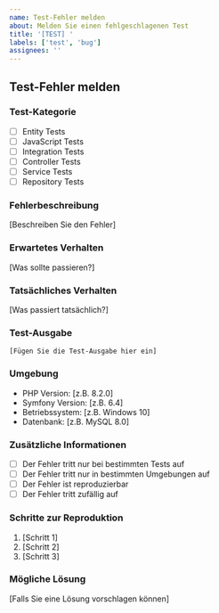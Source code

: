 ```yaml
---
name: Test-Fehler melden
about: Melden Sie einen fehlgeschlagenen Test
title: '[TEST] '
labels: ['test', 'bug']
assignees: ''
---
```


## Test-Fehler melden

### Test-Kategorie
- [ ] Entity Tests
- [ ] JavaScript Tests
- [ ] Integration Tests
- [ ] Controller Tests
- [ ] Service Tests
- [ ] Repository Tests

### Fehlerbeschreibung
[Beschreiben Sie den Fehler]

### Erwartetes Verhalten
[Was sollte passieren?]

### Tatsächliches Verhalten
[Was passiert tatsächlich?]

### Test-Ausgabe
```
[Fügen Sie die Test-Ausgabe hier ein]
```

### Umgebung
- PHP Version: [z.B. 8.2.0]
- Symfony Version: [z.B. 6.4]
- Betriebssystem: [z.B. Windows 10]
- Datenbank: [z.B. MySQL 8.0]

### Zusätzliche Informationen
- [ ] Der Fehler tritt nur bei bestimmten Tests auf
- [ ] Der Fehler tritt nur in bestimmten Umgebungen auf
- [ ] Der Fehler ist reproduzierbar
- [ ] Der Fehler tritt zufällig auf

### Schritte zur Reproduktion
1. [Schritt 1]
2. [Schritt 2]
3. [Schritt 3]

### Mögliche Lösung
[Falls Sie eine Lösung vorschlagen können] 